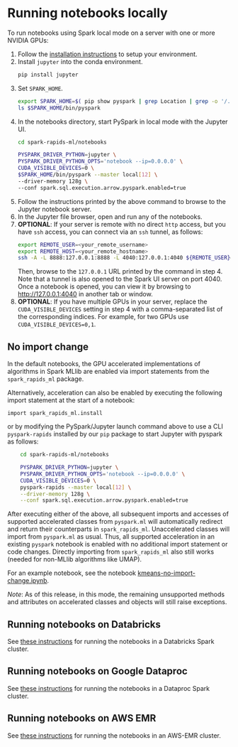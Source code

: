 # Running notebooks locally

To run notebooks using Spark local mode on a server with one or more NVIDIA GPUs:
1. Follow the [installation instructions](../python/README.md#installation) to setup your environment.
2. Install `jupyter` into the conda environment.
    ```bash
    pip install jupyter
    ```
3. Set `SPARK_HOME`.
    ```bash
    export SPARK_HOME=$( pip show pyspark | grep Location | grep -o '/.*' )/pyspark
    ls $SPARK_HOME/bin/pyspark
    ```
4. In the notebooks directory, start PySpark in local mode with the Jupyter UI.
    ```bash
    cd spark-rapids-ml/notebooks

    PYSPARK_DRIVER_PYTHON=jupyter \
    PYSPARK_DRIVER_PYTHON_OPTS='notebook --ip=0.0.0.0' \
    CUDA_VISIBLE_DEVICES=0 \
    $SPARK_HOME/bin/pyspark --master local[12] \
    --driver-memory 128g \
    --conf spark.sql.execution.arrow.pyspark.enabled=true
    ```
5. Follow the instructions printed by the above command to browse to the Jupyter notebook server.
6. In the Jupyter file browser, open and run any of the notebooks.
7. **OPTIONAL**: If your server is remote with no direct `http` access, but you have `ssh` access, you can connect via an `ssh` tunnel, as follows:
    ```bash
    export REMOTE_USER=<your_remote_username>
    export REMOTE_HOST=<your_remote_hostname>
    ssh -A -L 8888:127.0.0.1:8888 -L 4040:127.0.0.1:4040 ${REMOTE_USER}@${REMOTE_HOST}
    ```
    Then, browse to the `127.0.0.1` URL printed by the command in step 4.   Note that a tunnel is also opened to the Spark UI server on port 4040.  Once a notebook is opened, you can view it by browsing to http://127.0.0.1:4040 in another tab or window.
8. **OPTIONAL**: If you have multiple GPUs in your server, replace the `CUDA_VISIBLE_DEVICES` setting in step 4 with a comma-separated list of the corresponding indices.  For example, for two GPUs use `CUDA_VISIBLE_DEVICES=0,1`.

## No import change
In the default notebooks, the GPU accelerated implementations of algorithms in Spark MLlib are enabled via import statements from the `spark_rapids_ml` package.   

Alternatively, acceleration can also be enabled by executing the following import statement at the start of a notebook:
```
import spark_rapids_ml.install
```
or by modifying the PySpark/Jupyter launch command above to use a CLI `pyspark-rapids` installed by our `pip` package to start Jupyter with pyspark as follows: 
```bash
    cd spark-rapids-ml/notebooks

    PYSPARK_DRIVER_PYTHON=jupyter \
    PYSPARK_DRIVER_PYTHON_OPTS='notebook --ip=0.0.0.0' \
    CUDA_VISIBLE_DEVICES=0 \
    pyspark-rapids --master local[12] \
    --driver-memory 128g \
    --conf spark.sql.execution.arrow.pyspark.enabled=true
``` 

After executing either of the above, all subsequent imports and accesses of supported accelerated classes from `pyspark.ml` will automatically redirect and return their counterparts in `spark_rapids_ml`.  Unaccelerated classes will import from `pyspark.ml` as usual.  Thus, all supported acceleration in an existing `pyspark` notebook is enabled with no additional import statement or code changes.  Directly importing from `spark_rapids_ml` also still works (needed for non-MLlib algorithms like UMAP).

For an example notebook, see the notebook [kmeans-no-import-change.ipynb](kmeans-no-import-change.ipynb).

*Note*: As of this release, in this mode, the remaining unsupported methods and attributes on accelerated classes and objects will still raise exceptions.

## Running notebooks on Databricks
See [these instructions](databricks/README.md) for running the notebooks in a Databricks Spark cluster.

## Running notebooks on Google Dataproc
See [these instructions](dataproc/README.md) for running the notebooks in a Dataproc Spark cluster.

## Running notebooks on AWS EMR
See [these instructions](aws-emr/README.md) for running the notebooks in an AWS-EMR cluster.

